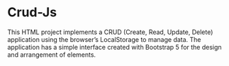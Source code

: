 # Crud-Js
This HTML project implements a CRUD (Create, Read, Update, Delete) application using the browser’s LocalStorage to manage data. The application has a simple interface created with Bootstrap 5 for the design and arrangement of elements.
